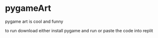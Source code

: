 # pygameArt
pygame art is cool and funny

to run download either install pygame and run or paste the code into replit
